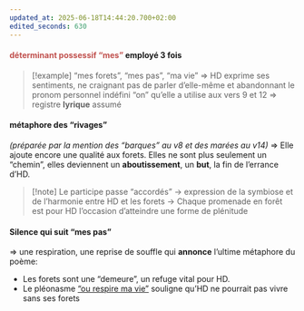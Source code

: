 ```yaml
---
updated_at: 2025-06-18T14:44:20.700+02:00
edited_seconds: 630
---
```

#### <font color="#c0504d">déterminant possessif “mes”</font> employé 3 fois

> [!example] “mes forets”, “mes pas”, “ma vie”
> => HD exprime ses sentiments, ne craignant pas de parler d’elle-même et abandonnant le pronom personnel indéfini “on” qu’elle a utilise aux vers 9 et 12
> => registre **lyrique** assumé

#### métaphore des “rivages” 
_(préparée par la mention des “barques” au v8 et des marées au v14)_
=> Elle ajoute encore une qualité aux forets. Elles ne sont plus seulement un “chemin”, elles deviennent un **aboutissement**, un **but**, la fin de l’errance d’HD.

> [!note] Le participe passe “accordés” 
> → expression de la symbiose et de l’harmonie entre HD et les forets
> → Chaque promenade en forêt est pour HD l’occasion d’atteindre une forme de plénitude

#### Silence qui suit “mes pas”
=> une respiration, une reprise de souffle qui **annonce** l’ultime métaphore du poème:
- Les forets sont une “demeure”, un refuge vital pour HD. 
- Le pléonasme <u>“ou respire ma vie”</u> souligne qu’HD ne pourrait pas vivre sans ses forets 